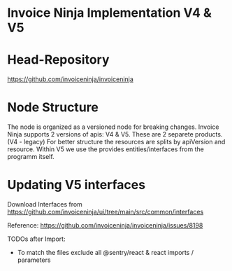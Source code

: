 # Invoice Ninja Implementation V4 & V5

# Head-Repository
https://github.com/invoiceninja/invoiceninja

# Node Structure
The node is organized as a versioned node for breaking changes. 
Invoice Ninja supports 2 versions of apis: V4 & V5. These are 2 separete products. (V4 - legacy)
For better structure the resources are splits by apiVersion and resource. 
Within V5 we use the provides entities/interfaces from the programm itself.

# Updating V5 interfaces
Download Interfaces from https://github.com/invoiceninja/ui/tree/main/src/common/interfaces

Reference: https://github.com/invoiceninja/invoiceninja/issues/8198

TODOs after Import: 
 - To match the files exclude all @sentry/react & react imports / parameters